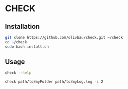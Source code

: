# CHECK

## Installation

```bash
git clone https://github.com/olivbau/check.git ~/check
cd ~/check
sudo bash install.sh
```

## Usage

```bash
check --help

check path/to/myFolder path/to/myLog.log -i 2 
```
